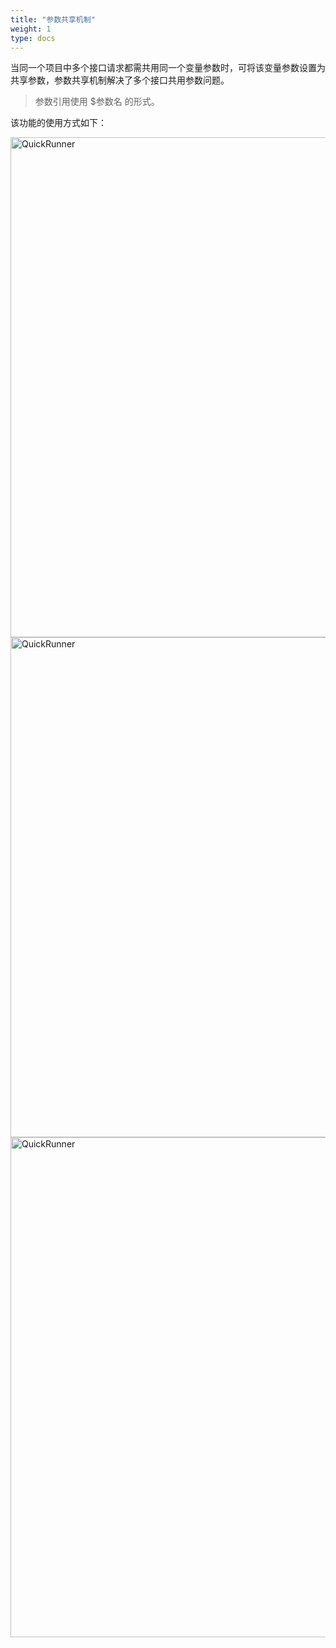 ```yaml
---
title: "参数共享机制"
weight: 1
type: docs
---
```

当同一个项目中多个接口请求都需共用同一个变量参数时，可将该变量参数设置为共享参数，参数共享机制解决了多个接口共用参数问题。
>参数引用使用  $参数名 的形式。<br/>

该功能的使用方式如下：

<img src="/image/QuickRunner/direction/share_parameter1.png" alt="QuickRunner" width="800">
<img src="/image/QuickRunner/direction/share_parameter2.png" alt="QuickRunner" width="800">
<img src="/image/QuickRunner/direction/share_parameter3.png" alt="QuickRunner" width="800">









